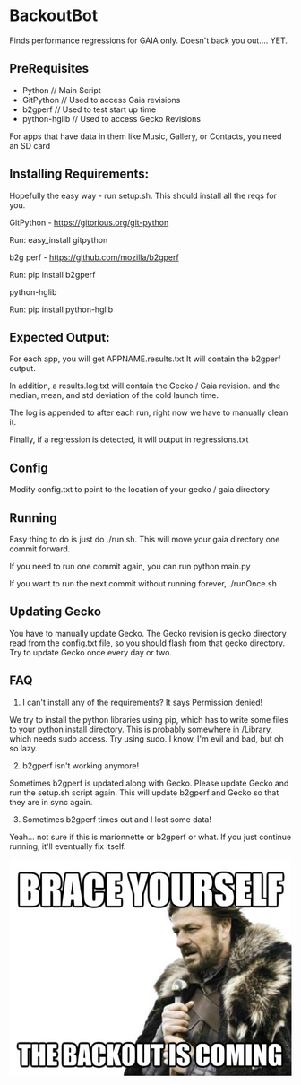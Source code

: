 BackoutBot
==========

Finds performance regressions for GAIA only. Doesn't back you out.... YET.

## PreRequisites
* Python        // Main Script
* GitPython     // Used to access Gaia revisions
* b2gperf       // Used to test start up time
* python-hglib  // Used to access Gecko Revisions

For apps that have data in them like Music, Gallery, or Contacts, you need an SD card

## Installing Requirements:

Hopefully the easy way - run setup.sh. This should install all the reqs for you.

GitPython - https://gitorious.org/git-python

Run: easy\_install gitpython

b2g perf - https://github.com/mozilla/b2gperf

Run: pip install b2gperf

python-hglib

Run: pip install python-hglib

## Expected Output:
For each app, you will get APPNAME.results.txt
It will contain the b2gperf output.

In addition, a results.log.txt will contain the Gecko / Gaia revision.
and the median, mean, and std deviation of the cold launch time.

The log is appended to after each run, right now we have to manually clean it.

Finally, if a regression is detected, it will output in regressions.txt

## Config
Modify config.txt to point to the location of your gecko / gaia directory

## Running
Easy thing to do is just do ./run.sh. This will move your gaia directory one commit forward.

If you need to run one commit again, you can run python main.py

If you want to run the next commit without running forever, ./runOnce.sh

## Updating Gecko
You have to manually update Gecko. The Gecko revision is gecko directory read from the config.txt file, so you should flash from that gecko directory. Try to update Gecko once every day or two.

## FAQ
  1. I can't install any of the requirements? It says Permission denied!

  We try to install the python libraries using pip, which has to write some files to your python install directory. This is probably somewhere in /Library, which needs sudo access. Try using sudo. I know, I'm evil and bad, but oh so lazy.

  2. b2gperf isn't working anymore!

  Sometimes b2gperf is updated along with Gecko. Please update Gecko and run the setup.sh script again. This will update b2gperf and Gecko so that they are in sync again.

  3. Sometimes b2gperf times out and I lost some data!

  Yeah... not sure if this is marionnette or b2gperf or what. If you just continue running, it'll eventually fix itself.

![ScreenShot](/images/backout.jpg)
